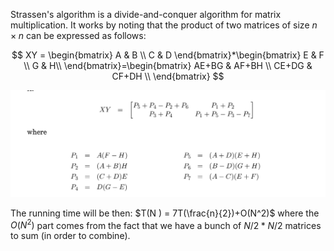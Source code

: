 Strassen's algorithm is a divide-and-conquer algorithm for matrix multiplication.
It works by noting that the product of two matrices of size $n\times n$ can be expressed as follows:

$$ 
XY = \begin{bmatrix}
A & B \\
C & D
\end{bmatrix}*\begin{bmatrix}
E & F \\
G & H\\
\end{bmatrix}=\begin{bmatrix}
AE+BG & AF+BH \\
CE+DG & CF+DH \\
\end{bmatrix}
$$

![](/assets/images/2022-01-10-15-29-26.png)

The running time will be then:
$T(N ) = 7T(\frac{n}{2})+O(N^2)$ 
where the $O(N^2)$ part comes from the fact that we have a bunch of $N/2*N/2$ matrices to sum (in order to combine).



